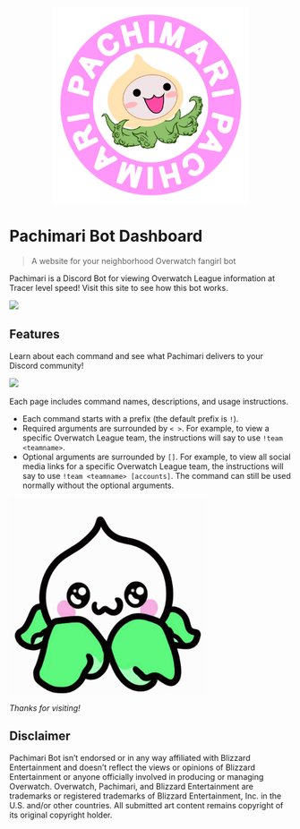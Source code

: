 <p align="center">
    <img src="images/Spray_Pachimari.png" height="350">
</p>

# Pachimari Bot Dashboard
> A website for your neighborhood Overwatch fangirl bot

Pachimari is a Discord Bot for viewing Overwatch League information at Tracer level speed! Visit this site to see how this bot works. 

<img src="https://thumbs.gfycat.com/HandmadeGloriousAiredale-size_restricted.gif">

## Features 
Learn about each command and see what Pachimari delivers to your Discord community!

<img src="https://thumbs.gfycat.com/KlutzyQuestionableCommabutterfly-size_restricted.gif">


Each page includes command names, descriptions, and usage instructions.
*   Each command starts with a prefix (the default prefix is `!`). 
*   Required arguments are surrounded by `< >`. For example, to view a specific Overwatch League team, the instructions will say to use `!team <teamname>`.
*   Optional arguments are surrounded by `[]`.  For example, to view all social media links for a specific Overwatch League team, the instructions will say to use `!team <teamname> [accounts]`. The command can still be used normally without the optional arguments.
  

 <img src="images/pachibleppi.gif" height="350">
 
 *Thanks for visiting!*


## Disclaimer
Pachimari Bot isn’t endorsed or in any way affiliated with Blizzard Entertainment and doesn’t reflect the views or opinions of Blizzard Entertainment or anyone officially involved in producing or managing Overwatch. Overwatch, Pachimari, and Blizzard Entertainment are trademarks or registered trademarks of Blizzard Entertainment, Inc. in the U.S. and/or other countries. All submitted art content remains copyright of its original copyright holder.